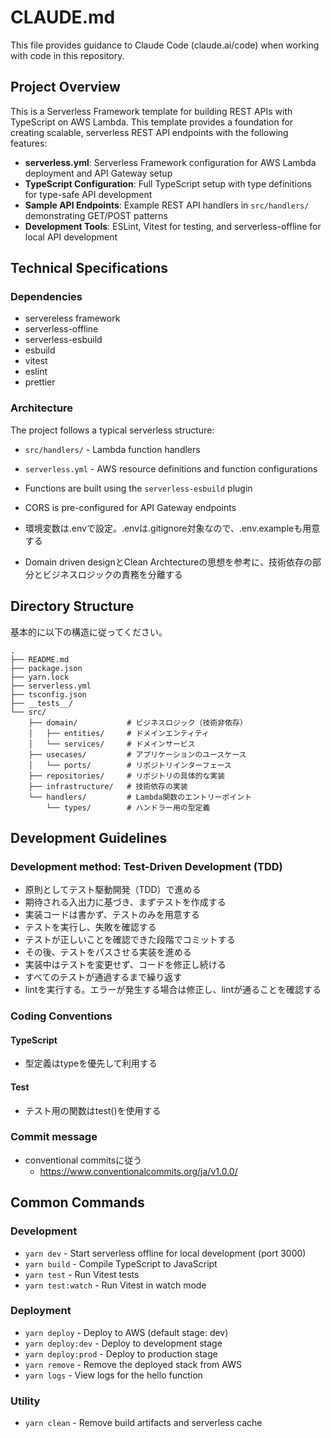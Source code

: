 # CLAUDE.md

This file provides guidance to Claude Code (claude.ai/code) when working with code in this repository.

## Project Overview

This is a Serverless Framework template for building REST APIs with TypeScript on AWS Lambda. This template provides a foundation for creating scalable, serverless REST API endpoints with the following features:

- **serverless.yml**: Serverless Framework configuration for AWS Lambda deployment and API Gateway setup
- **TypeScript Configuration**: Full TypeScript setup with type definitions for type-safe API development
- **Sample API Endpoints**: Example REST API handlers in `src/handlers/` demonstrating GET/POST patterns
- **Development Tools**: ESLint, Vitest for testing, and serverless-offline for local API development

## Technical Specifications

### Dependencies

- servereless framework
- serverless-offline
- serverless-esbuild
- esbuild
- vitest
- eslint
- prettier

### Architecture

The project follows a typical serverless structure:

- `src/handlers/` - Lambda function handlers
- `serverless.yml` - AWS resource definitions and function configurations
- Functions are built using the `serverless-esbuild` plugin
- CORS is pre-configured for API Gateway endpoints

- 環境変数は.envで設定。.envは.gitignore対象なので、.env.exampleも用意する
- Domain driven designとClean Archtectureの思想を参考に、技術依存の部分とビジネスロジックの責務を分離する

## Directory Structure

基本的に以下の構造に従ってください。

```
.
├── README.md
├── package.json
├── yarn.lock
├── serverless.yml
├── tsconfig.json
├── __tests__/
└── src/
    ├── domain/           # ビジネスロジック（技術非依存）
    │   ├── entities/     # ドメインエンティティ
    │   └── services/     # ドメインサービス
    ├── usecases/         # アプリケーションのユースケース
    │   └── ports/        # リポジトリインターフェース
    ├── repositories/     # リポジトリの具体的な実装
    ├── infrastructure/   # 技術依存の実装
    └── handlers/         # Lambda関数のエントリーポイント
        └── types/        # ハンドラー用の型定義
```


## Development Guidelines

### Development method: Test-Driven Development (TDD)

- 原則としてテスト駆動開発（TDD）で進める
- 期待される入出力に基づき、まずテストを作成する
- 実装コードは書かず、テストのみを用意する
- テストを実行し、失敗を確認する
- テストが正しいことを確認できた段階でコミットする
- その後、テストをパスさせる実装を進める
- 実装中はテストを変更せず、コードを修正し続ける
- すべてのテストが通過するまで繰り返す
- lintを実行する。エラーが発生する場合は修正し、lintが通ることを確認する

### Coding Conventions

#### TypeScript
- 型定義はtypeを優先して利用する

#### Test
- テスト用の関数はtest()を使用する

### Commit message
- conventional commitsに従う
  - https://www.conventionalcommits.org/ja/v1.0.0/

## Common Commands

### Development

- `yarn dev` - Start serverless offline for local development (port 3000)
- `yarn build` - Compile TypeScript to JavaScript
- `yarn test` - Run Vitest tests
- `yarn test:watch` - Run Vitest in watch mode

### Deployment

- `yarn deploy` - Deploy to AWS (default stage: dev)
- `yarn deploy:dev` - Deploy to development stage
- `yarn deploy:prod` - Deploy to production stage
- `yarn remove` - Remove the deployed stack from AWS
- `yarn logs` - View logs for the hello function

### Utility

- `yarn clean` - Remove build artifacts and serverless cache

